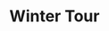 ---
title: Expedition
description: A description of this category
image:

# Badge style
style:
    background: "#2a9d8f"
    color: "#fff"

title: Winter Tour
description: A description of this category
image:

# Badge style
style:
    background: "#2a9d8f"
    color: "#fff"
---